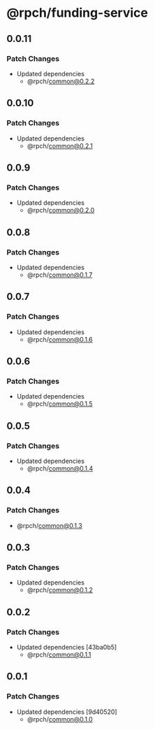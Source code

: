# @rpch/funding-service

## 0.0.11

### Patch Changes

- Updated dependencies
  - @rpch/common@0.2.2

## 0.0.10

### Patch Changes

- Updated dependencies
  - @rpch/common@0.2.1

## 0.0.9

### Patch Changes

- Updated dependencies
  - @rpch/common@0.2.0

## 0.0.8

### Patch Changes

- Updated dependencies
  - @rpch/common@0.1.7

## 0.0.7

### Patch Changes

- Updated dependencies
  - @rpch/common@0.1.6

## 0.0.6

### Patch Changes

- Updated dependencies
  - @rpch/common@0.1.5

## 0.0.5

### Patch Changes

- Updated dependencies
  - @rpch/common@0.1.4

## 0.0.4

### Patch Changes

- @rpch/common@0.1.3

## 0.0.3

### Patch Changes

- Updated dependencies
  - @rpch/common@0.1.2

## 0.0.2

### Patch Changes

- Updated dependencies [43ba0b5]
  - @rpch/common@0.1.1

## 0.0.1

### Patch Changes

- Updated dependencies [9d40520]
  - @rpch/common@0.1.0
